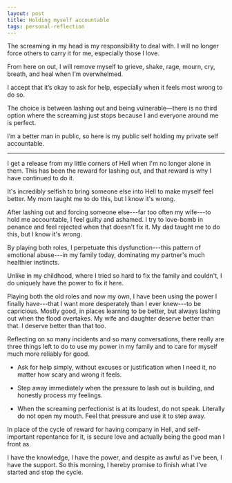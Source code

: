 ```yaml
---
layout: post
title: Holding myself accountable
tags: personal-reflection
---
```


The screaming in my head is my responsibility to deal with. I will no longer force others to carry it for me, especially those I love. 

From here on out, I will remove myself to grieve, shake, rage, mourn, cry, breath, and heal when I’m overwhelmed.

I accept that it’s okay to ask for help, especially when it feels most wrong to do so. 

The choice is between lashing out and being vulnerable—there is no third option where the screaming just stops because I and everyone around me is perfect. 

I’m a better man in public, so here is my public self holding my private self accountable.

---

I get a release from my little corners of Hell when I'm no longer alone in them. This has been the reward for lashing out, and that reward is why I have continued to do it. 

It's incredibly selfish to bring someone else into Hell to make myself feel better. My mom taught me to do this, but I know it's wrong.

After lashing out and forcing someone else---far too often my wife---to hold me accountable, I feel guilty and ashamed. I try to love-bomb in penance and feel rejected when that doesn't fix it. My dad taught me to do this, but I know it's wrong.

By playing both roles, I perpetuate this dysfunction---this pattern of emotional abuse---in my family today, dominating my partner's much healthier instincts. 

Unlike in my childhood, where I tried so hard to fix the family and couldn't, I do uniquely have the power to fix it here. 

Playing both the old roles and now my own, I have been using the power I finally have---that I want more desperately than I ever knew---to be capricious. Mostly good, in places learning to be better, but always lashing out when the flood overtakes. My wife and daughter deserve better than that. I deserve better than that too.

Reflecting on so many incidents and so many conversations, there really are three things left to do to use my power in my family and to care for myself much more reliably for good. 

- Ask for help simply, without excuses or justification when I need it, no matter how scary and wrong it feels.

- Step away immediately when the pressure to lash out is building, and honestly process my feelings.

- When the screaming perfectionist is at its loudest, do not speak. Literally do not open my mouth. Feel that pressure and use it to step away.

In place of the cycle of reward for having company in Hell, and self-important repentance for it, is secure love and actually being the good man I front as.

I have the knowledge, I have the power, and despite as awful as I've been, I have the support. So this morning, I hereby promise to finish what I've started and stop the cycle.
